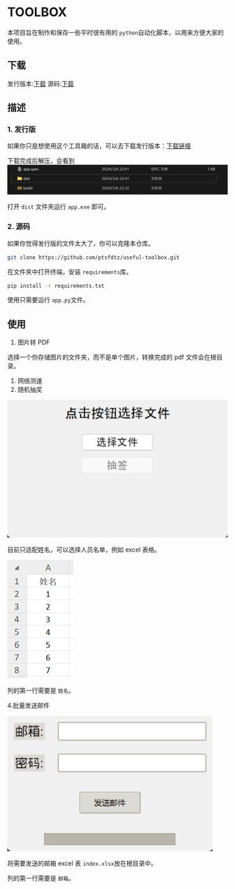 # TOOLBOX

本项目旨在制作和保存一些平时很有用的 `python`自动化脚本，以用来方便大家的使用。

## 下载

发行版本:[下载](https://github.com/ptsfdtz/useful-toolbox/releases/download/0.1.3/Toolbox-0.1.3-x86_64-pc-windows.zip)
源码:[下载](https://github.com/ptsfdtz/useful-toolbox/archive/refs/tags/0.0.4.zip)

## 描述

### 1. 发行版

如果你只是想使用这个工具箱的话，可以去下载发行版本：[下载链接](https://github.com/ptsfdtz/useful-toolbox/releases/download/0.1.3/Toolbox-0.1.3-x86_64-pc-windows.zip)

下载完成后解压，会看到![1709771126585](image/README/1709771126585.png)

打开 `dist` 文件夹运行 `app.exe` 即可。

### 2. 源码

如果你觉得发行版的文件太大了，你可以克隆本仓库。

```sh
git clone https://github.com/ptsfdtz/useful-toolbox.git
```

在文件夹中打开终端，安装 `requirements`库。

```sh
pip install -r requirements.txt
```

使用只需要运行 `app.py`文件。

## 使用

1. 图片转 PDF

选择一个你存储图片的文件夹，而不是单个图片，转换完成的 pdf 文件会在根目录。

1. 网络测速
2. 随机抽奖

![1709772046310](image/README/1709772046310.png)

目前只适配姓名，可以选择人员名单，例如 excel 表格。

![1709772269447](image/README/1709772269447.png)

列的第一行需要是 `姓名`。

4.批量发送邮件

![1709874425999](image/README/1709874425999.png)

将需要发送的邮箱 excel 表 `index.xlsx`放在根目录中。

列的第一行需要是 `邮箱`。
